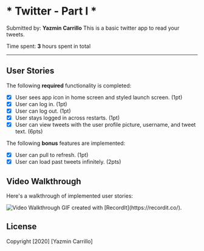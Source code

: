 # * Twitter - Part I *

Submitted by: **Yazmin Carrillo**
This is a basic twitter app to read your tweets.

Time spent: **3** hours spent in total

---

## User Stories

The following **required** functionality is completed:

- [x] User sees app icon in home screen and styled launch screen. (1pt)
- [x] User can log in. (1pt)
- [x] User can log out. (1pt)
- [x] User stays logged in across restarts. (1pt)
- [x] User can view tweets with the user profile picture, username, and tweet text. (6pts)

The following **bonus** features are implemented:

- [x] User can pull to refresh. (1pt)
- [x] User can load past tweets infinitely. (2pts)

## Video Walkthrough

Here's a walkthrough of implemented user stories:

<img src='file:///private/var/folders/jg/lnxbz3qd7yl34lskd21cw2rc0000gn/T/581a46999b3152cde029845a8dce7a09/Kapture%202020-02-17%20at%2011.29.52.gif' title='Video Walkthrough' width='' alt='Video Walkthrough' />
GIF created with [RecordIt](https://recordit.co/).

## License
Copyright [2020] [Yazmin Carrillo]
